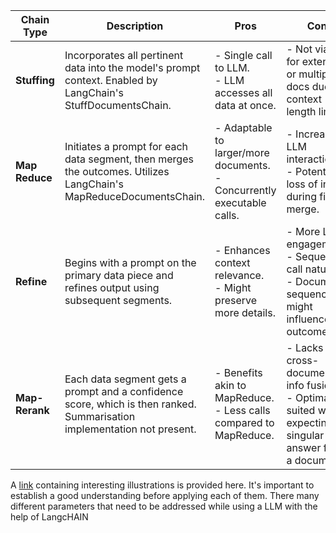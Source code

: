 

| **Chain Type**   | **Description**                                                                                                          | **Pros**                                                                       | **Cons**                                                                                                                          |
|------------------|--------------------------------------------------------------------------------------------------------------------------|--------------------------------------------------------------------------------|------------------------------------------------------------------------------------------------------------------------------|
| **Stuffing**     | Incorporates all pertinent data into the model's prompt context. Enabled by LangChain's StuffDocumentsChain.             | - Single call to LLM.<br> - LLM accesses all data at once.                     | - Not viable for extensive or multiple docs due to context length limits.                                                    |
| **Map Reduce**   | Initiates a prompt for each data segment, then merges the outcomes. Utilizes LangChain's MapReduceDocumentsChain.        | - Adaptable to larger/more documents.<br> - Concurrently executable calls.     | - Increased LLM interactions.<br> - Potential loss of info during final merge.                                              |
| **Refine**       | Begins with a prompt on the primary data piece and refines output using subsequent segments.                             | - Enhances context relevance.<br> - Might preserve more details.               | - More LLM engagements.<br> - Sequential call nature.<br> - Document sequence might influence outcome.                      |
| **Map-Rerank**   | Each data segment gets a prompt and a confidence score, which is then ranked. Summarisation implementation not present.  | - Benefits akin to MapReduce.<br> - Less calls compared to MapReduce.          | - Lacks cross-document info fusion.<br> - Optimally suited when expecting a singular clear answer from a document.         |

A [link](https://weaviate.io/blog/combining-langchain-and-weaviate) containing interesting illustrations is provided here. It's important to establish a good understanding before applying each of them.
There many different parameters that need to be addressed while using a LLM with the help of LangcHAIN
